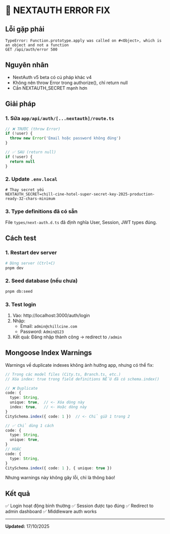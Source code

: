# 🔧 NEXTAUTH ERROR FIX

## Lỗi gặp phải
```
TypeError: Function.prototype.apply was called on #<Object>, which is an object and not a function
GET /api/auth/error 500
```

## Nguyên nhân
- NextAuth v5 beta có cú pháp khác v4
- Không nên throw Error trong authorize(), chỉ return null
- Cần NEXTAUTH_SECRET mạnh hơn

## Giải pháp

### 1. Sửa `app/api/auth/[...nextauth]/route.ts`
```typescript
// ❌ TRƯỚC (throw Error)
if (!user) {
  throw new Error('Email hoặc password không đúng')
}

// ✅ SAU (return null)
if (!user) {
  return null
}
```

### 2. Update `.env.local`
```env
# Thay secret yếu
NEXTAUTH_SECRET=chill-cine-hotel-super-secret-key-2025-production-ready-32-chars-minimum
```

### 3. Type definitions đã có sẵn
File `types/next-auth.d.ts` đã định nghĩa User, Session, JWT types đúng.

## Cách test

### 1. Restart dev server
```bash
# Dừng server (Ctrl+C)
pnpm dev
```

### 2. Seed database (nếu chưa)
```bash
pnpm db:seed
```

### 3. Test login
1. Vào: http://localhost:3000/auth/login
2. Nhập:
   - Email: `admin@chillcine.com`
   - Password: `Admin@123`
3. Kết quả: Đăng nhập thành công → redirect to `/admin`

## Mongoose Index Warnings
Warnings về duplicate indexes không ảnh hưởng app, nhưng có thể fix:

```typescript
// Trong các model files (City.ts, Branch.ts, etc.)
// Xóa index: true trong field definitions NẾU đã có schema.index()

// ❌ Duplicate
code: {
  type: String,
  unique: true,  // <- Xóa dòng này
  index: true,   // <- Hoặc dòng này
}
CitySchema.index({ code: 1 })  // <- Chỉ giữ 1 trong 2

// ✅ Chỉ dùng 1 cách
code: {
  type: String,
  unique: true,
}
// HOẶC
code: {
  type: String,
}
CitySchema.index({ code: 1 }, { unique: true })
```

Nhưng warnings này không gây lỗi, chỉ là thông báo!

## Kết quả
✅ Login hoạt động bình thường
✅ Session được tạo đúng
✅ Redirect to admin dashboard
✅ Middleware auth works

---

**Updated:** 17/10/2025
